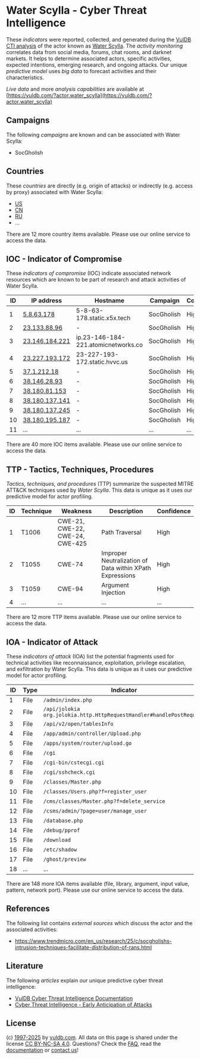 # Water Scylla - Cyber Threat Intelligence

These _indicators_ were reported, collected, and generated during the [VulDB CTI analysis](https://vuldb.com/?kb.cti) of the actor known as [Water Scylla](https://vuldb.com/?actor.water_scylla). The _activity monitoring_ correlates data from social media, forums, chat rooms, and darknet markets. It helps to determine associated actors, specific activities, expected intentions, emerging research, and ongoing attacks. Our unique _predictive model_ uses _big data_ to forecast activities and their characteristics.

_Live data_ and more _analysis capabilities_ are available at [https://vuldb.com/?actor.water_scylla](https://vuldb.com/?actor.water_scylla)

## Campaigns

The following _campaigns_ are known and can be associated with Water Scylla:

* SocGholish

## Countries

These _countries_ are directly (e.g. origin of attacks) or indirectly (e.g. access by proxy) associated with Water Scylla:

* [US](https://vuldb.com/?country.us)
* [CN](https://vuldb.com/?country.cn)
* [RU](https://vuldb.com/?country.ru)
* ...

There are 12 more country items available. Please use our online service to access the data.

## IOC - Indicator of Compromise

These _indicators of compromise_ (IOC) indicate associated network resources which are known to be part of research and attack activities of Water Scylla.

ID | IP address | Hostname | Campaign | Confidence
-- | ---------- | -------- | -------- | ----------
1 | [5.8.63.178](https://vuldb.com/?ip.5.8.63.178) | 5-8-63-178.static.x5x.tech | SocGholish | High
2 | [23.133.88.96](https://vuldb.com/?ip.23.133.88.96) | - | SocGholish | High
3 | [23.146.184.221](https://vuldb.com/?ip.23.146.184.221) | ip.23-146-184-221.atomicnetworks.co | SocGholish | High
4 | [23.227.193.172](https://vuldb.com/?ip.23.227.193.172) | 23-227-193-172.static.hvvc.us | SocGholish | High
5 | [37.1.212.18](https://vuldb.com/?ip.37.1.212.18) | - | SocGholish | High
6 | [38.146.28.93](https://vuldb.com/?ip.38.146.28.93) | - | SocGholish | High
7 | [38.180.81.153](https://vuldb.com/?ip.38.180.81.153) | - | SocGholish | High
8 | [38.180.137.141](https://vuldb.com/?ip.38.180.137.141) | - | SocGholish | High
9 | [38.180.137.245](https://vuldb.com/?ip.38.180.137.245) | - | SocGholish | High
10 | [38.180.195.187](https://vuldb.com/?ip.38.180.195.187) | - | SocGholish | High
11 | ... | ... | ... | ...

There are 40 more IOC items available. Please use our online service to access the data.

## TTP - Tactics, Techniques, Procedures

_Tactics, techniques, and procedures_ (TTP) summarize the suspected MITRE ATT&CK techniques used by _Water Scylla_. This data is unique as it uses our predictive model for actor profiling.

ID | Technique | Weakness | Description | Confidence
-- | --------- | -------- | ----------- | ----------
1 | T1006 | CWE-21, CWE-22, CWE-24, CWE-425 | Path Traversal | High
2 | T1055 | CWE-74 | Improper Neutralization of Data within XPath Expressions | High
3 | T1059 | CWE-94 | Argument Injection | High
4 | ... | ... | ... | ...

There are 12 more TTP items available. Please use our online service to access the data.

## IOA - Indicator of Attack

These _indicators of attack_ (IOA) list the potential fragments used for technical activities like reconnaissance, exploitation, privilege escalation, and exfiltration by Water Scylla. This data is unique as it uses our predictive model for actor profiling.

ID | Type | Indicator | Confidence
-- | ---- | --------- | ----------
1 | File | `/admin/index.php` | High
2 | File | `/api/jolokia org.jolokia.http.HttpRequestHandler#handlePostRequest` | High
3 | File | `/api/v2/open/tablesInfo` | High
4 | File | `/app/admin/controller/Upload.php` | High
5 | File | `/apps/system/router/upload.go` | High
6 | File | `/cgi` | Low
7 | File | `/cgi-bin/cstecgi.cgi` | High
8 | File | `/cgi/sshcheck.cgi` | High
9 | File | `/classes/Master.php` | High
10 | File | `/classes/Users.php?f=register_user` | High
11 | File | `/cms/classes/Master.php?f=delete_service` | High
12 | File | `/csms/admin/?page=user/manage_user` | High
13 | File | `/database.php` | High
14 | File | `/debug/pprof` | Medium
15 | File | `/download` | Medium
16 | File | `/etc/shadow` | Medium
17 | File | `/ghost/preview` | High
18 | ... | ... | ...

There are 148 more IOA items available (file, library, argument, input value, pattern, network port). Please use our online service to access the data.

## References

The following list contains _external sources_ which discuss the actor and the associated activities:

* https://www.trendmicro.com/en_us/research/25/c/socgholishs-intrusion-techniques-facilitate-distribution-of-rans.html

## Literature

The following _articles_ explain our unique predictive cyber threat intelligence:

* [VulDB Cyber Threat Intelligence Documentation](https://vuldb.com/?kb.cti)
* [Cyber Threat Intelligence - Early Anticipation of Attacks](https://www.scip.ch/en/?labs.20201022)

## License

(c) [1997-2025](https://vuldb.com/?kb.changelog) by [vuldb.com](https://vuldb.com/?kb.about). All data on this page is shared under the license [CC BY-NC-SA 4.0](https://creativecommons.org/licenses/by-nc-sa/4.0/). Questions? Check the [FAQ](https://vuldb.com/?kb.faq), read the [documentation](https://vuldb.com/?kb) or [contact us](https://vuldb.com/?contact)!
